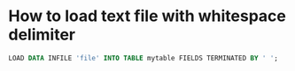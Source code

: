 # How to load text file with whitespace delimiter
```sql
LOAD DATA INFILE 'file' INTO TABLE mytable FIELDS TERMINATED BY ' ';
```
